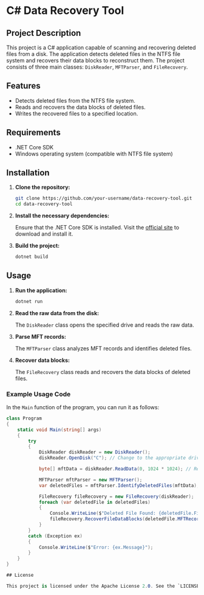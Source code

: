# C# Data Recovery Tool

## Project Description

This project is a C# application capable of scanning and recovering deleted files from a disk. The application detects deleted files in the NTFS file system and recovers their data blocks to reconstruct them. The project consists of three main classes: `DiskReader`, `MFTParser`, and `FileRecovery`.

## Features

- Detects deleted files from the NTFS file system.
- Reads and recovers the data blocks of deleted files.
- Writes the recovered files to a specified location.

## Requirements

- .NET Core SDK
- Windows operating system (compatible with NTFS file system)

## Installation

1. **Clone the repository:**

    ```sh
    git clone https://github.com/your-username/data-recovery-tool.git
    cd data-recovery-tool
    ```

2. **Install the necessary dependencies:**

    Ensure that the .NET Core SDK is installed. Visit the [official site](https://dotnet.microsoft.com/download) to download and install it.

3. **Build the project:**

    ```sh
    dotnet build
    ```

## Usage

1. **Run the application:**

    ```sh
    dotnet run
    ```

2. **Read the raw data from the disk:**

    The `DiskReader` class opens the specified drive and reads the raw data.

3. **Parse MFT records:**

    The `MFTParser` class analyzes MFT records and identifies deleted files.

4. **Recover data blocks:**

    The `FileRecovery` class reads and recovers the data blocks of deleted files.

### Example Usage Code

In the `Main` function of the program, you can run it as follows:

```csharp
class Program
{
    static void Main(string[] args)
    {
        try
        {
            DiskReader diskReader = new DiskReader();
            diskReader.OpenDisk("C"); // Change to the appropriate drive letter

            byte[] mftData = diskReader.ReadData(0, 1024 * 1024); // Read 1MB of MFT data

            MFTParser mftParser = new MFTParser();
            var deletedFiles = mftParser.IdentifyDeletedFiles(mftData);

            FileRecovery fileRecovery = new FileRecovery(diskReader);
            foreach (var deletedFile in deletedFiles)
            {
                Console.WriteLine($"Deleted File Found: {deletedFile.FileName}");
                fileRecovery.RecoverFileDataBlocks(deletedFile.MFTRecord, deletedFile.FileName);
            }
        }
        catch (Exception ex)
        {
            Console.WriteLine($"Error: {ex.Message}");
        }
    }
}

## License

This project is licensed under the Apache License 2.0. See the `LICENSE` file for more information.
